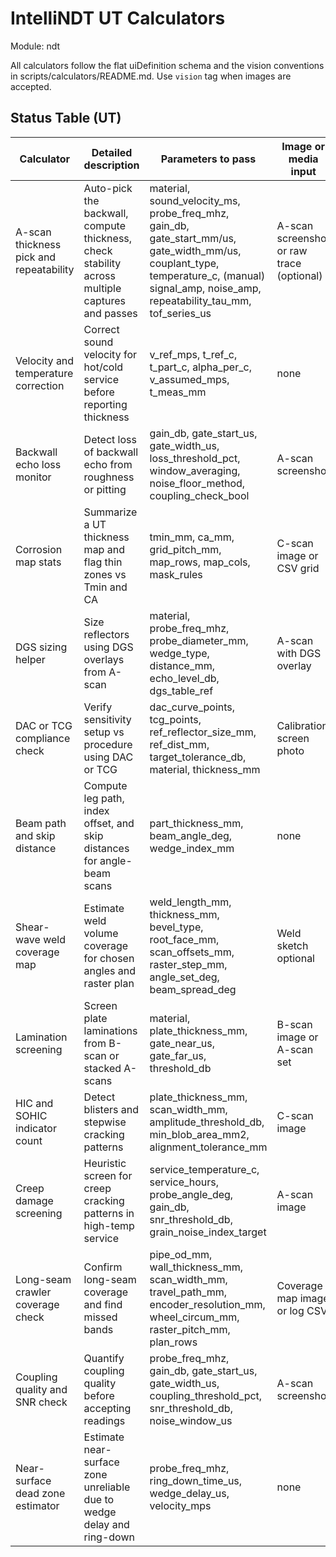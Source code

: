 # IntelliNDT UT Calculators

Module: ndt

All calculators follow the flat uiDefinition schema and the vision conventions in scripts/calculators/README.md. Use `vision` tag when images are accepted.

## Status Table (UT)

| Calculator | Detailed description | Parameters to pass | Image or media input | Key outputs | Standard or ref | QA checks and notes | Formula |
| --- | --- | --- | --- | --- | --- | --- | --- |
| A-scan thickness pick and repeatability | Auto-pick the backwall, compute thickness, check stability across multiple captures and passes | material, sound_velocity_ms, probe_freq_mhz, gain_db, gate_start_mm/us, gate_width_mm/us, couplant_type, temperature_c, (manual) signal_amp, noise_amp, repeatability_tau_mm, tof_series_us | A-scan screenshot or raw trace (optional) | t_mm, pick_quality_score, SNR_dB, repeatability_flag, stdev_t_mm | ASME Sec V Art 5 | Verify on calibration block; warn on low SNR or large stdev | t = v·TOF/2000; SNR = 20·log10(A_sig/A_noise); flag if stdev(t) > τ |
| Velocity and temperature correction | Correct sound velocity for hot/cold service before reporting thickness | v_ref_mps, t_ref_c, t_part_c, alpha_per_c, v_assumed_mps, t_meas_mm | none | v_corrected_mps, t_correction_mm, uncertainty_band_mm | ASME Sec V notes, material data | Show uncertainty if α unknown | v_T = v_ref (1 + α (T−T_ref)); t_corr = t_meas v_T / v_assumed |
| Backwall echo loss monitor | Detect loss of backwall echo from roughness or pitting | gain_db, gate_start_us, gate_width_us, loss_threshold_pct, window_averaging, noise_floor_method, coupling_check_bool | A-scan screenshot | backwall_amp_pct, loss_flag, comment | Good UT practice | Suggest surface prep if amplitude unstable | A_% = 100·A_bw/A_ref; loss if A_% < θ |
| Corrosion map stats | Summarize a UT thickness map and flag thin zones vs Tmin and CA | tmin_mm, ca_mm, grid_pitch_mm, map_rows, map_cols, mask_rules | C-scan image or CSV grid | t_min, t_mean, t_std, count_below_tmin, count_below_tmin_plus_ca, hot_spot_polygons, coverage_pct | API 570 practice | Validate missing cells and encoder dropouts | \bar t, s, counts N[t<Tmin], N[t<Tmin+CA] |
| DGS sizing helper | Size reflectors using DGS overlays from A-scan | material, probe_freq_mhz, probe_diameter_mm, wedge_type, distance_mm, echo_level_db, dgs_table_ref | A-scan with DGS overlay | eq_reflector_diam_mm, near_surface_warning | EN ISO DGS | Needs correct gain/distance/overlay | Lookup: (distance, dB) ⇒ d_eq |
| DAC or TCG compliance check | Verify sensitivity setup vs procedure using DAC or TCG | dac_curve_points, tcg_points, ref_reflector_size_mm, ref_dist_mm, target_tolerance_db, material, thickness_mm | Calibration screen photo | pass_fail, deviations_by_point_db, adjust_list | ASME Sec V Art 4 | Ensure ref reflectors seen; flag under/over | Δ(x)=E_meas(x)−DAC(x); pass if |Δ|≤ε |
| Beam path and skip distance | Compute leg path, index offset, and skip distances for angle-beam scans | part_thickness_mm, beam_angle_deg, wedge_index_mm | none | S1_mm, S2_mm, index_offset_mm, leg_path_mm | UT geometry | Plan weld scans and long seams | L=t/cosθ; S1=2t tanθ; S2=4t tanθ; x0≈t tanθ−wedge_index |
| Shear-wave weld coverage map | Estimate weld volume coverage for chosen angles and raster plan | weld_length_mm, thickness_mm, bevel_type, root_face_mm, scan_offsets_mm, raster_step_mm, angle_set_deg, beam_spread_deg | Weld sketch optional | coverage_pct, blind_zones, recommended_angles | Planning guides | Warn if root/cap blind; suggest complementary angles | Coverage ≈ 100·V_scanned/V_weld |
| Lamination screening | Screen plate laminations from B-scan or stacked A-scans | material, plate_thickness_mm, gate_near_us, gate_far_us, threshold_db | B-scan image or A-scan set | lamination_extent_mm, depth_band_mm, severity_class | UT plate practice | Cross-check opposite side; avoid couplant loss false calls | d = v·TOF/2; severity by area% and amplitude bands |
| HIC and SOHIC indicator count | Detect blisters and stepwise cracking patterns | plate_thickness_mm, scan_width_mm, amplitude_threshold_db, min_blob_area_mm2, alignment_tolerance_mm | C-scan image | blister_density_per_m2, ladder_count, risk_class | NACE HIC screening | Keep coupling consistent; screen only | Density D=N_blisters/A; ladder = aligned features count |
| Creep damage screening | Heuristic screen for creep cracking patterns in high-temp service | service_temperature_c, service_hours, probe_angle_deg, gain_db, snr_threshold_db, grain_noise_index_target | A-scan image | risk_flag, follow_up_actions | API 579 Part 10 guide | Treat as screen; suggest replication or PAUT | I = w1·ΔBW + w2·N_anomalies + w3·noise |
| Long-seam crawler coverage check | Confirm long-seam coverage and find missed bands | pipe_od_mm, wall_thickness_mm, scan_width_mm, travel_path_mm, encoder_resolution_mm, wheel_circum_mm, raster_pitch_mm, plan_rows | Coverage map image or log CSV | coverage_pct, missed_rows, rescan_plan | QA coverage | Highlight slippage or lost counts; compute effective pitch | Coverage = 100·N_scanned/N_plan; p=v/f |
| Coupling quality and SNR check | Quantify coupling quality before accepting readings | probe_freq_mhz, gain_db, gate_start_us, gate_width_us, coupling_threshold_pct, snr_threshold_db, noise_window_us | A-scan screenshot | snr_db, coupling_score_pct, accept_or_retake | Good practice | Retake if SNR below threshold or spikes in gate | SNR = 20·log10(A_sig/A_noise); coupling score = 100A_bw/A_ref−k·CV(A_bw) |
| Near-surface dead zone estimator | Estimate near-surface zone unreliable due to wedge delay and ring-down | probe_freq_mhz, ring_down_time_us, wedge_delay_us, velocity_mps | none | dead_zone_depth_mm | UT basics | Use PT or MT within dead zone | z_dz = (t_ringdown + t_wedge)·v/2000 |



